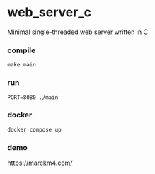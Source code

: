 # web_server_c
Minimal single-threaded web server written in C

### compile
```make main```

### run
```PORT=8080 ./main```

### docker
```docker compose up```

### demo
https://marekm4.com/
